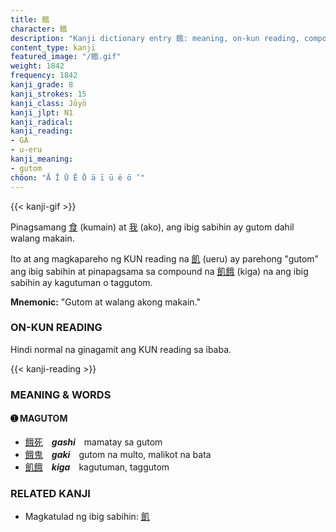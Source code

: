 ```yaml
---
title: 餓
character: 餓
description: "Kanji dictionary entry 餓: meaning, on-kun reading, compounds, origin, related kanji"
content_type: kanji
featured_image: "/餓.gif"
weight: 1842
frequency: 1842
kanji_grade: 8
kanji_strokes: 15
kanji_class: Jōyō
kanji_jlpt: N1
kanji_radical: 
kanji_reading: 
- GA
- u-eru
kanji_meaning:
- gutom
chōon: "Ā Ī Ū Ē Ō ā ī ū ē ō ’"
---
```

[//]: # (Don't edit the line below. Kanji animated GIF code is automatically generated.)
{{< kanji-gif >}}

[//]: # (Edit below this line.)

Pinagsamang [食](../食) (kumain) at [我](../我) (ako), ang ibig sabihin ay gutom dahil walang makain.

Ito at ang magkapareho ng KUN reading na [飢](../飢) (ueru) ay parehong "gutom" ang ibig sabihin at pinapagsama sa compound na [飢](../飢)[餓](../餓) (kiga) na ang ibig sabihin ay kagutuman o taggutom.
 
**Mnemonic:** "Gutom at walang akong makain."

### ON-KUN READING

Hindi normal na ginagamit ang KUN reading sa ibaba.

[//]: # (Don't edit the line below. ON-KUN READING code is automatically generated.)
{{< kanji-reading >}}

### MEANING & WORDS

#### ➊ **MAGUTOM**
  - [餓](../餓)[死](../餓)　***gashi***　mamatay sa gutom
  - [餓](../餓)[鬼](../鬼)　***gaki***　gutom na multo, malikot na bata
  - [飢](../飢)[餓](../餓)　***kiga***　kagutuman, taggutom
  
### RELATED KANJI
  - Magkatulad ng ibig sabihin: [飢](../飢)
